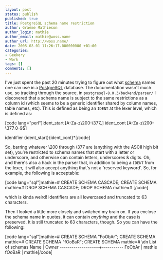 ```yaml
---
layout: post
status: publish
published: true
title: PostgreSQL schema name restriction
author: Graeme Mathieson
author_login: mathie
author_email: mathie@woss.name
author_url: http://woss.name/
date: 2005-08-01 11:26:17.000000000 +01:00
categories:
- Geekery
- Work
tags: []
comments: []
---
```

I've just spent the past 20 minutes trying to figure out what <a href="http://www.postgresql.org/docs/current/static/ddl-schemas.html" title="PostgreSQL documentation: Schemas">schema</a> names one can use in a <a href="http://www.postgresql.org/">PostgreSQL</a> database.  The documentation wasn't much use, so tracking through the source, in <code>postgresql-8.0.3/backend/parser/</code> I discovered that a schema name is subject to the same restrictions as a column id (which seems to be a generic identifier shared by column names, table names, etc).  This is defined as being an <code>IDENT</code> at the lexer level, which is defined as:

[code lang="perl"]ident_start             [A-Za-z\200-\377_]
ident_cont              [A-Za-z\200-\377_0-9\$]

identifier              {ident_start}{ident_cont}*[/code]

So, barring whatever \200 through \377 are (anything with the ASCII high bit set), you're restricted to schema names that start with a letter or underscore, and otherwise can contain letters, underscores &amp; digits.  Oh, and there's also a hack in the parser that, in addition to being a <code>IDENT</code> from the lexer, it will also accept anything that's not a 'reserved keyword'.  So, for example, the following is acceptable:

[code lang="sql"]mathie=# CREATE SCHEMA CASCADE;
CREATE SCHEMA
mathie=# DROP SCHEMA CASCADE;
DROP SCHEMA
mathie=# [/code]

which is kinda weird!  Identifiers are all lowercased and truncated to 63 characters.

Then I looked a little more closely and switched my brain on.  If you enclose the schema name in quotes, it can contain <em>anything</em> and the case is preserved.  It is still truncated to 63 characters, though.  So you can have the following:

[code lang="sql"]mathie=# CREATE SCHEMA "FoObAr";
CREATE SCHEMA
mathie=# CREATE SCHEMA "fOoBaR";
CREATE SCHEMA
mathie=# \dn
        List of schemas
        Name        |   Owner
--------------------+-----------
 FoObAr             | mathie
 fOoBaR             | mathie[/code]
